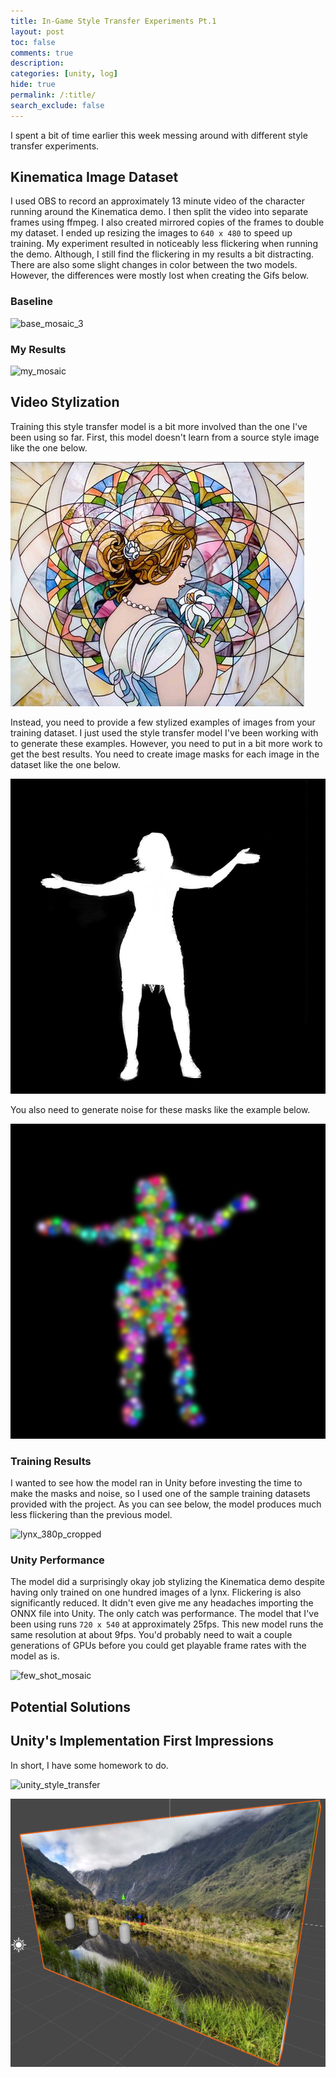 ```yaml
---
title: In-Game Style Transfer Experiments Pt.1
layout: post
toc: false
comments: true
description: 
categories: [unity, log]
hide: true
permalink: /:title/
search_exclude: false
---
```




I spent a bit of time earlier this week messing around with different style transfer experiments. 



## Kinematica Image Dataset

I used OBS to record an approximately 13 minute video of the character running around the Kinematica demo. I then split the video into separate frames using ffmpeg. I also created mirrored copies of the frames to double my dataset. I ended up resizing the images to `640 x 480` to speed up training. My experiment resulted in noticeably less flickering when running the demo. Although, I still find the flickering in my results a bit distracting. There are also some slight changes in color between the two models. However, the differences were mostly lost when creating the Gifs below.

### Baseline

![base_mosaic_3](..\images\in-game-style-transfer-experiments\part-1\base_mosaic_3.gif)

### My Results

![my_mosaic](..\images\in-game-style-transfer-experiments\part-1\my_mosaic.gif)



## Video Stylization

Training this style transfer model is a bit more involved than the one I've been using so far. First, this model doesn't learn from a source style image like the one below.

![mosaic](..\images\in-game-style-transfer-experiments\part-1\mosaic.jpg)

Instead, you need to provide a few stylized examples of images from your training dataset. I just used the style transfer model I've been working with to generate these examples. However, you need to put in a bit more work to get the best results. You need to create image masks for each image in the dataset like the one below.

![111_mask](..\images\in-game-style-transfer-experiments\part-1\111_mask.png)

You also need to generate noise for these masks like the example below.

![111_noise](..\images\in-game-style-transfer-experiments\part-1\111_noise.png)

### Training Results

I wanted to see how the model ran in Unity before investing the time to make the masks and noise, so I used one of the sample training datasets provided with the project. As you can see below, the model produces much less flickering than the previous model.

![lynx_380p_cropped](..\images\in-game-style-transfer-experiments\part-1\lynx_380p_cropped.gif)

### Unity Performance

The model did a surprisingly okay job stylizing the Kinematica demo despite having only trained on one hundred images of a lynx. Flickering is also significantly reduced. It didn't even give me any headaches importing the ONNX file into Unity. The only catch was performance. The model that I've been using runs `720 x 540` at approximately 25fps. This new model runs the same resolution at about 9fps. You'd probably need to wait a couple generations of GPUs before you could get playable frame rates with the model as is.

![few_shot_mosaic](..\images\in-game-style-transfer-experiments\part-1\few_shot_mosaic.gif)



## Potential Solutions



## Unity's Implementation First Impressions

In short, I have some homework to do. 







![unity_style_transfer](..\images\in-game-style-transfer-experiments\part-1\unity_style_transfer.gif)







![unity_style_transfer_scene](..\images\in-game-style-transfer-experiments\part-1\unity_style_transfer_scene.png)






